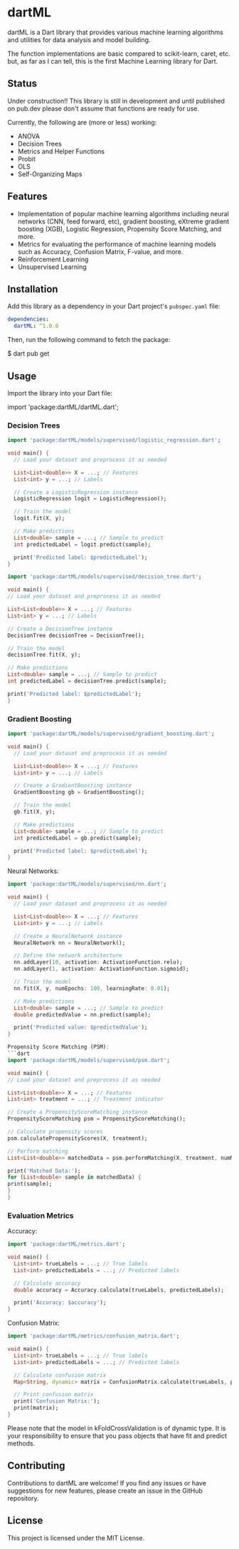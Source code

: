 # dartML

dartML is a Dart library that provides various machine learning algorithms and utilities for data analysis and model building.

The function implementations are basic compared to scikit-learn, caret, etc. but, as far as I can tell, this is the first Machine Learning library for Dart.

## Status

Under construction!! This library is still in development and until published on pub.dev please don't assume that functions are ready for use.

Currently, the following are (more or less) working:
 - ANOVA
 - Decision Trees
 - Metrics and Helper Functions
 - Probit
 - OLS
 - Self-Organizing Maps

## Features

- Implementation of popular machine learning algorithms including neural networks (CNN, feed forward, etc), gradient boosting, eXtreme gradient boosting (XGB), Logistic Regression, Propensity Score Matching, and more.
- Metrics for evaluating the performance of machine learning models such as Accuracy, Confusion Matrix, F-value, and more.
- Reinforcement Learning
- Unsupervised Learning

## Installation

Add this library as a dependency in your Dart project's `pubspec.yaml` file:

```yaml
dependencies:
  dartML: ^1.0.0
```

Then, run the following command to fetch the package:

$ dart pub get

## Usage

Import the library into your Dart file:

import 'package:dartML/dartML.dart';


### Decision Trees

```dart
import 'package:dartML/models/supervised/logistic_regression.dart';

void main() {
  // Load your dataset and preprocess it as needed

  List<List<double>> X = ...; // Features
  List<int> y = ...; // Labels

  // Create a LogisticRegression instance
  LogisticRegression logit = LogisticRegression();

  // Train the model
  logit.fit(X, y);

  // Make predictions
  List<double> sample = ...; // Sample to predict
  int predictedLabel = logit.predict(sample);

  print('Predicted label: $predictedLabel');
}
```
```dart
import 'package:dartML/models/supervised/decision_tree.dart';

void main() {
// Load your dataset and preprocess it as needed

List<List<double>> X = ...; // Features
List<int> y = ...; // Labels

// Create a DecisionTree instance
DecisionTree decisionTree = DecisionTree();

// Train the model
decisionTree.fit(X, y);

// Make predictions
List<double> sample = ...; // Sample to predict
int predictedLabel = decisionTree.predict(sample);

print('Predicted label: $predictedLabel');
}
```
### Gradient Boosting

```dart
import 'package:dartML/models/supervised/gradient_boosting.dart';

void main() {
  // Load your dataset and preprocess it as needed

  List<List<double>> X = ...; // Features
  List<int> y = ...; // Labels

  // Create a GradientBoosting instance
  GradientBoosting gb = GradientBoosting();

  // Train the model
  gb.fit(X, y);

  // Make predictions
  List<double> sample = ...; // Sample to predict
  int predictedLabel = gb.predict(sample);

  print('Predicted label: $predictedLabel');
}
```
Neural Networks:
```dart
import 'package:dartML/models/supervised/nn.dart';

void main() {
  // Load your dataset and preprocess it as needed

  List<List<double>> X = ...; // Features
  List<int> y = ...; // Labels

  // Create a NeuralNetwork instance
  NeuralNetwork nn = NeuralNetwork();

  // Define the network architecture
  nn.addLayer(10, activation: ActivationFunction.relu);
  nn.addLayer(1, activation: ActivationFunction.sigmoid);

  // Train the model
  nn.fit(X, y, numEpochs: 100, learningRate: 0.01);

  // Make predictions
  List<double> sample = ...; // Sample to predict
  double predictedValue = nn.predict(sample);

  print('Predicted value: $predictedValue');
}

Propensity Score Matching (PSM):
```dart
import 'package:dartML/models/supervised/psm.dart';

void main() {
// Load your dataset and preprocess it as needed

List<List<double>> X = ...; // Features
List<int> treatment = ...; // Treatment indicator

// Create a PropensityScoreMatching instance
PropensityScoreMatching psm = PropensityScoreMatching();

// Calculate propensity scores
psm.calculatePropensityScores(X, treatment);

// Perform matching
List<List<double>> matchedData = psm.performMatching(X, treatment, numMatches: 1);

print('Matched Data:');
for (List<double> sample in matchedData) {
print(sample);
}
}
```

### Evaluation Metrics
Accuracy:
```dart
import 'package:dartML/metrics.dart';

void main() {
  List<int> trueLabels = ...; // True labels
  List<int> predictedLabels = ...; // Predicted labels

  // Calculate accuracy
  double accuracy = Accuracy.calculate(trueLabels, predictedLabels);

  print('Accuracy: $accuracy');
}
```

Confusion Matrix:
```dart
import 'package:dartML/metrics/confusion_matrix.dart';

void main() {
  List<int> trueLabels = ...; // True labels
  List<int> predictedLabels = ...; // Predicted labels

  // Calculate confusion matrix
  Map<String, dynamic> matrix = ConfusionMatrix.calculate(trueLabels, predictedLabels);

  // Print confusion matrix
  print('Confusion Matrix:');
  print(matrix);
}
```
Please note that the model in kFoldCrossValidation is of dynamic type. It is your responsibility to ensure that you pass objects that have fit and predict methods.

## Contributing
Contributions to dartML are welcome! If you find any issues or have suggestions for new features, please create an issue in the GitHub repository.

## License
This project is licensed under the MIT License.